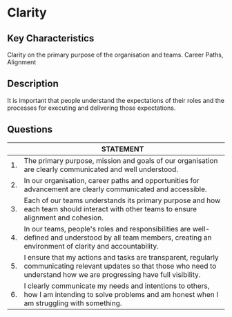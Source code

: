 # Clarity

## Key Characteristics
Clarity on the primary purpose of the organisation and teams. Career Paths, Alignment

## Description
It is important that people understand the expectations of their roles and the processes for executing and delivering those expectations.

## Questions

| | STATEMENT  	|
|---	|---	|
| 1. | The primary purpose, mission and goals of our organisation are clearly communicated and well understood.	|
| 2. | In our organisation, career paths and opportunities for advancement are clearly communicated and accessible. |
| 3. | Each of our teams understands its primary purpose and how each team should interact with other teams to ensure alignment and cohesion. 	|
| 4. | In our teams, people's roles and responsibilities are well-defined and understood by all team members, creating an environment of clarity and accountability.  | 
| 5. | I ensure that my actions and tasks are transparent, regularly communicating relevant updates so that those who need to understand how we are progressing have full visibility. |
| 6. | I clearly communicate my needs and intentions to others, how I am intending to solve problems and am honest when I am struggling with something. |
